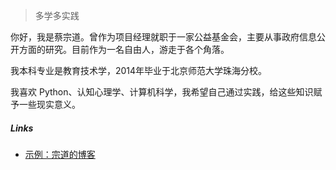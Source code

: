 > 多学多实践  

你好，我是蔡宗道。曾作为项目经理就职于一家公益基金会，主要从事政府信息公开方面的研究。目前作为一名自由人，游走于各个角落。

我本科专业是教育技术学，2014年毕业于北京师范大学珠海分校。

我喜欢 Python、认知心理学、计算机科学，我希望自己通过实践，给这些知识赋予一些现实意义。
 
##### Links

- [示例：宗道的博客][1]

[1]: //caizongdao.com/